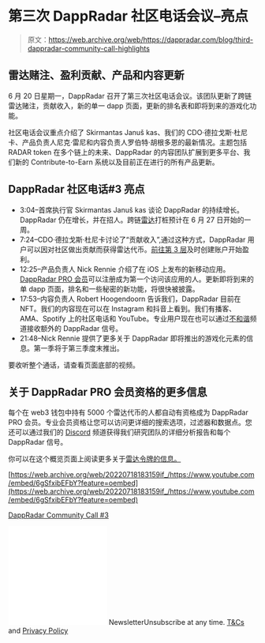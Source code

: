 # 第三次 DappRadar 社区电话会议–亮点

> 原文：<https://web.archive.org/web/https://dappradar.com/blog/third-dappradar-community-call-highlights>

## 雷达赌注、盈利贡献、产品和内容更新

6 月 20 日星期一，DappRadar 召开了第三次社区电话会议。该团队更新了跨链雷达赌注，贡献收入，新的单一 dapp 页面，更新的排名表和即将到来的游戏化功能。

社区电话会议重点介绍了 Skirmantas Januš kas、我们的 CDO·德拉戈斯·杜尼卡、产品负责人尼克·雷尼和内容负责人罗伯特·胡根多恩的最新情况。主题包括 RADAR token 在多个链上的未来、DappRadar 的内容团队扩展到更多平台、我们新的 Contribute-to-Earn 系统以及目前正在进行的所有产品更新。

## DappRadar 社区电话#3 亮点

*   3:04–首席执行官 Skirmantas Januš kas 谈论 DappRadar 的持续增长。DappRadar 仍在增长，并在招人。跨链[雷达](https://web.archive.org/web/20220718183159/https://dappradar.com/hub/token/eth/RADAR?from=0x44709a920fccf795fbc57baa433cc3dd53c44dbe)打桩预计在 6 月 27 日开始的一周。
*   7:24–CDO·德拉戈斯·杜尼卡讨论了“贡献收入”,通过这种方式，DappRadar 用户可以因对社区做出贡献而获得雷达代币。[前往第 3 层](https://web.archive.org/web/20220718183159/https://beta.layer3.xyz/)及时创建账户开始盈利。
*   12:25–产品负责人 Nick Rennie 介绍了在 iOS 上发布的新移动应用。 [DappRadar PRO 会员](https://web.archive.org/web/20220718183159/https://dappradar.com/token/pro)可以注册成为第一个访问该应用的人。更新即将到来的单 dapp 页面，排名和一些秘密的新功能，将很快被披露。
*   17:53–内容负责人 Robert Hoogendoorn 告诉我们，DappRadar 目前在 NFT。我们的内容现在可以在 Instagram 和抖音上看到。我们有播客、AMA、Spotify 上的社区电话和 YouTube。专业用户现在也可以通过[不和谐](https://web.archive.org/web/20220718183159/https://discord.com/invite/4ybbssrHkm)频道接收额外的 DappRadar 信号。
*   21:48–Nick Rennie 提供了更多关于 DappRadar 即将推出的游戏化元素的信息。第一季将于第三季度末推出。

要收听整个通话，请查看页面底部的视频。

## 关于 DappRadar PRO 会员资格的更多信息

每个在 web3 钱包中持有 5000 个雷达代币的人都自动有资格成为 DappRadar PRO 会员。专业会员资格让您可以访问更详细的搜索选项，过滤器和数据点。您还可以通过我们的 [Discord](https://web.archive.org/web/20220718183159/https://discord.com/invite/4ybbssrHkm) 频道获得我们研究团队的详细分析报告和每个 DappRadar 信号。

你可以在这个概览页面上阅读更多关于[雷达令牌的信息。](https://web.archive.org/web/20220718183159/https://dappradar.com/token/overview)

[https://web.archive.org/web/20220718183159if_/https://www.youtube.com/embed/6gSfxibEFbY?feature=oembed](https://web.archive.org/web/20220718183159if_/https://www.youtube.com/embed/6gSfxibEFbY?feature=oembed)

[DappRadar Community Call #3](https://web.archive.org/web/20220718183159/https://www.youtube.com/watch?v=6gSfxibEFbY)

![](img/6d5a4a2d609c56e1a5771717e54ba759.png) NewsletterUnsubscribe at any time. [T&Cs](https://web.archive.org/web/20220718183159/https://dappradar.com/terms) and [Privacy Policy](https://web.archive.org/web/20220718183159/https://dappradar.com/privacy-policy)